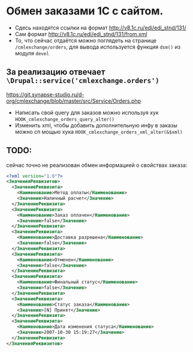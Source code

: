 # Обмен заказами 1С с сайтом.

* Сдесь находятся ссылки на формат http://v8.1c.ru/edi/edi_stnd/131/
* Сам формат http://v8.1c.ru/edi/edi_stnd/131/from.xml 
* То, что сейчас отдаётся можно поглядеть на странице `/cmlexchange/orders`, для вывода используется функция `dsm()` из модуля `devel`

## За реализацию отвечает `\Drupal::service('cmlexchange.orders')`
https://git.synapse-studio.ru/d-org/cmlexchange/blob/master/src/Service/Orders.php
* Написать свой query для заказов можно используя хук `HOOK_cmlexchange_orders_query_alter()`
* Изменить xml, чтобы добавить дополнительную инфу в заказы можно сп мощью хука `HOOK_cmlexchange_orders_xml_alter(&$xml)`

## TODO:
сейчас точно не реализован обмен информацией о свойствах заказа:
```xml
<?xml version="1.0"?>
<ЗначенияРеквизитов>
  <ЗначениеРеквизита>
    <Наименование>Метод оплаты</Наименование>
    <Значение>Наличный расчет</Значение>
  </ЗначениеРеквизита>
  <ЗначениеРеквизита>
    <Наименование>Заказ оплачен</Наименование>
    <Значение>false</Значение>
  </ЗначениеРеквизита>
  <ЗначениеРеквизита>
    <Наименование>Доставка разрешена</Наименование>
    <Значение>false</Значение>
  </ЗначениеРеквизита>
  <ЗначениеРеквизита>
    <Наименование>Отменен</Наименование>
    <Значение>false</Значение>
  </ЗначениеРеквизита>
  <ЗначениеРеквизита>
    <Наименование>Финальный статус</Наименование>
    <Значение>false</Значение>
  </ЗначениеРеквизита>
  <ЗначениеРеквизита>
    <Наименование>Статус заказа</Наименование>
    <Значение>[N] Принят</Значение>
  </ЗначениеРеквизита>
  <ЗначениеРеквизита>
    <Наименование>Дата изменения статуса</Наименование>
    <Значение>2007-10-30 15:19:27</Значение>
  </ЗначениеРеквизита>
</ЗначенияРеквизитов>
```
